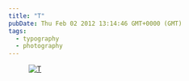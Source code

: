 ```yaml
---
title: "T"
pubDate: Thu Feb 02 2012 13:14:46 GMT+0000 (GMT)
tags:
  - typography
  - photography
---
```


<figure><a href="http://www.flickr.com/photos/domchristie/6806517067/" title="T by dom christie, on Flickr"><img src="https://farm8.staticflickr.com/7006/6806517067_a5dc298293.jpg" alt="T"></a></figure>

